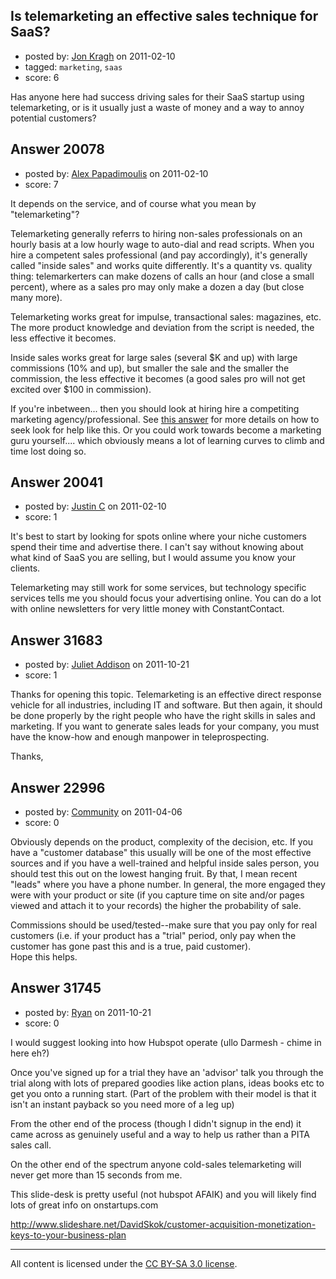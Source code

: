 ## Is telemarketing an effective sales technique for SaaS?

- posted by: [Jon Kragh](https://stackexchange.com/users/-1/2346-jon-kragh) on 2011-02-10
- tagged: `marketing`, `saas`
- score: 6

Has anyone here had success driving sales for their SaaS startup using telemarketing, or is it usually just a waste of money and a way to annoy potential customers?


## Answer 20078

- posted by: [Alex Papadimoulis](https://stackexchange.com/users/-1/123-alex-papadimoulis) on 2011-02-10
- score: 7

It depends on the service, and of course what you mean by "telemarketing"?

Telemarketing generally referrs to hiring non-sales professionals on an hourly basis at a low hourly wage to auto-dial and read scripts. When you hire a competent sales professional (and pay accordingly), it's generally called "inside sales" and works quite differently. It's a quantity vs. quality thing: telemarkerters can make dozens of calls an hour (and close a small percent), where as a sales pro may only make a dozen a day (but close many more).

Telemarketing works great for impulse, transactional sales: magazines, etc. The more product knowledge and deviation from the script is needed, the less effective it becomes.

Inside sales works great for large sales (several $K and up) with large commissions (10% and up), but smaller the sale and the smaller the commission, the less effective it becomes (a good sales pro will not get excited over $100 in commission).

If you're inbetween... then you should look at hiring hire a competiting marketing agency/professional. See [this answer](http://answers.onstartups.com/questions/17943/need-a-top-firm-for-help-with-marketing-of-software-solutions/17971#17971) for more details on how to seek look for help like this. Or you could work towards become a marketing guru yourself.... which obviously means a lot of learning curves to climb and time lost doing so.


## Answer 20041

- posted by: [Justin C](https://stackexchange.com/users/-1/6947-justin-c) on 2011-02-10
- score: 1

It's best to start by looking for spots online where your niche customers spend their time and advertise there. I can't say without knowing about what kind of SaaS you are selling, but I would assume you know your clients.

Telemarketing may still work for some services, but technology specific services tells me you should focus your advertising online. You can do a lot with online newsletters for very little money with ConstantContact.


## Answer 31683

- posted by: [Juliet Addison](https://stackexchange.com/users/-1/13947-juliet-addison) on 2011-10-21
- score: 1

Thanks for opening this topic. Telemarketing is an effective direct response vehicle for all industries, including IT and software. But then again, it should be done properly by the right people who have the right skills in sales and marketing. If you want to generate sales leads for your company, you must have the know-how and enough manpower in teleprospecting.

Thanks,


## Answer 22996

- posted by: [Community](https://stackexchange.com/users/-1/-1-community) on 2011-04-06
- score: 0

Obviously depends on the product, complexity of the decision, etc.  If you have a "customer database" this usually will be one of the most effective sources and if you have a well-trained and helpful inside sales person, you should test this out on the lowest hanging fruit.  By that, I mean recent "leads" where you have a phone number.  In general, the more engaged they were with your product or site (if you capture time on site and/or pages viewed and attach it to your records) the higher the probability of sale.  

Commissions should be used/tested--make sure that you pay only for real customers (i.e. if your product has a "trial" period, only pay when the customer has gone past this and is a true, paid customer).  
Hope this helps.  



## Answer 31745

- posted by: [Ryan](https://stackexchange.com/users/-1/465-ryan) on 2011-10-21
- score: 0

I would suggest looking into how Hubspot operate (ullo Darmesh - chime in here eh?)

Once you've signed up for a trial they have an 'advisor' talk you through the trial along with lots of prepared goodies like action plans, ideas books etc to get you onto a running start. (Part of the problem with their model is that it isn't an instant payback so you need more of a leg up)

From the other end of the process (though I didn't signup in the end) it came across as genuinely useful and a way to help us rather than a PITA sales call.

On the other end of the spectrum anyone cold-sales telemarketing will never get more than 15 seconds from me.

This slide-desk is pretty useful (not hubspot AFAIK) and you will likely find lots of great info on onstartups.com

http://www.slideshare.net/DavidSkok/customer-acquisition-monetization-keys-to-your-business-plan



---

All content is licensed under the [CC BY-SA 3.0 license](https://creativecommons.org/licenses/by-sa/3.0/).
